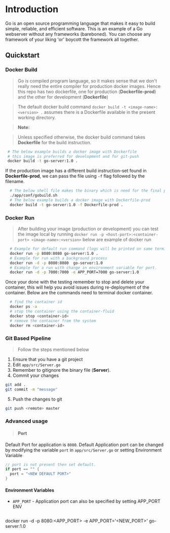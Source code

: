 # Introduction
Go is an open source programming language that makes it easy to build simple, reliable, and efficient software. This is an example of a Go webserver without any frameworks (bareboned). You can choose any framework of your liking 'or' boycott the framework all together.

## Quickstart
### Docker Build
 > Go is compiled program language, so it makes sense that we don't really need the entire compiler for production docker images. Hence this repo has two dockerfile, one for production (**Dockerfile-prod**) and the other for development (**Dockerfile**)

 > The default docker build command `docker build -t <image-name>:<version> .` assumes there is a Dockerfile available in the present working directory.

 > **Note:**

 > Unless specified otherwise, the docker build command takes **Dockerfile** for the build instruction.
 ```sh
  # The below example builds a docker image with Dockerfile
  # this image is preferred for development and for git-push
  docker build -t go-server:1.0 .
```
If the production image has a different build instruction-set found in **Dockerfile-prod**, we can pass the file using `-f` flag followed by the filename.
```sh
  # The below shell file makes the binary which is need for the final production docker image.
  ./app/conf/gobuild.sh
  # The below example builds a docker image with Dockerfile-prod
  docker build -t go-server:1.0 -f Dockerfile-prod .
```

### Docker Run
>  After building your image (production or development) you can test the image local by running `docker run -p <host-port>:<container-port> <image-name>:<version>` below are example of docker run
```sh
  # Example for default run command (logs will be printed on same terminal)
  docker run -p 8080:8080 go-server:1.0 .
  # Example for run with a background process
  docker run -d -p 8080:8080  go-server:1.0
  # Example for a run with change in environment variable for port.
  docker run -d -p 7000:7000 -e APP_PORT=7000 go-server:1.0
```
Once your done with the testing remember to stop and delete your container, this will help you avoid issues during re-deployment of the container. Below are the commands need to terminal docker container.
```sh
  # find the container id
  docker ps -a
  # stop the container using the container-fluid
  docker stop <container-id>
  # remove the container from the system
  docker rm <container-id>
```

### Git Based Pipeline
> Follow the steps mentioned below
1. Ensure that you have a git project
2. Edit `app/src/Server.go`
3. Remember to gitignore the binary file (**Server**).
4. Commit your changes
  ```bash
  git add .
  git commit -m "message"
  ```
5. Push the changes to git
  ```bash
  git push <remote> master
  ```

### Advanced usage
> #### Port
Default Port for application is `8080`.
Default Application port can be changed by modifying the variable `port` in  `app/src/Server.go` or setting Environment Variable
```go
// port is not present then set default.
if port == "" {
  port = "<NEW DEFAULT PORT>"
}
```
#### Environment Variables
* `APP_PORT` - Application port can also be specified by setting APP_PORT ENV

>```bash
docker run -d -p 8080:<APP_PORT> -e APP_PORT='<NEW_PORT>' go-server:1.0
```
